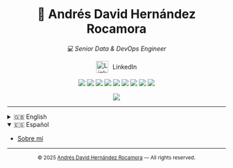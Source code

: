 <h1 align="center">👋 Andrés David Hernández Rocamora</h1>
<p align="center"><i>💻 Senior Data & DevOps Engineer</i></p>

<p align="center">
  <a href="https://www.linkedin.com/in/andresdavidhr" style="text-decoration:none;">
    <img src="https://cdn.jsdelivr.net/gh/devicons/devicon/icons/linkedin/linkedin-original.svg" alt="LinkedIn" width="28" style="vertical-align:middle"/>
    <span style="vertical-align:middle; margin-left:6px;">LinkedIn</span>
  </a>
</p>


<!-- Skills -->
<p align="center">
    <img src="https://img.shields.io/badge/Linux-Expert-black?logo=linux&logoColor=white" />
    <img src="https://img.shields.io/badge/Shell%20Script-Advanced-blue?logo=gnu-bash&logoColor=white" />
    <img src="https://img.shields.io/badge/SQL-Advanced-lightgrey?logo=mysql" />
    <img src="https://img.shields.io/badge/Flutter-Advanced-02569B?logo=flutter&logoColor=white" />
    <img src="https://img.shields.io/badge/Git-Advanced-orange?logo=git&logoColor=white" />
    <img src="https://img.shields.io/badge/Microstrategy-Advanced-red?logo=microstrategy&logoColor=white" />
    <img src="https://img.shields.io/badge/Node.js-Advanced-339933?logo=node.js&logoColor=white" />
    <img src="https://img.shields.io/badge/Python-Intermediate-yellow?logo=python&logoColor=white" />
    <img src="https://img.shields.io/badge/Java-Intermediate-red?logo=java&logoColor=white" />
</p>

<!-- Certifications -->
<p align="center">
    <img src="https://img.shields.io/badge/Cloud%20Digital%20Leader-Certified-brightgreen?logo=googlecloud" />
</p>

---

<details>
  <summary>🇬🇧 English</summary>

- [About Me](lang/english.md)
</details>

<details open>
  <summary>🇪🇸 Español</summary>

- [Sobre mí](lang/spanish.md)
</details>

---

<p align="center">
  <sub>
    &copy; 2025 <a href="https://github.com/andresdavidhr">Andrés David Hernández Rocamora</a> &mdash; All rights reserved.
  </sub>
</p>